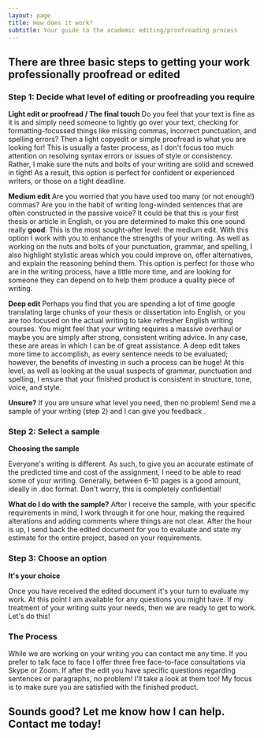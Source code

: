 ```yaml
---
layout: page
title: How does it work?
subtitle: Your guide to the academic editing/proofreading process
---
```


## There are three basic steps to getting your work professionally proofread or edited

### Step 1: Decide what level of editing or proofreading you require

**Light edit or proofread / The final touch**
Do you feel that your text is fine as it is and simply need someone to lightly go over your text, checking for formatting-focussed things like missing commas, incorrect punctuation, and spelling errors? Then a light copyedit or simple proofread is what you are looking for! This is usually a faster process, as I don't focus too much attention on resolving syntax errors or issues of style or consistency. Rather, I make sure the nuts and bolts of your writing are solid and screwed in tight! As a result, this option is perfect for confident or experienced writers, or those on a tight deadline.

**Medium edit**
Are you worried that you have used too many (or not enough!) commas? Are you in the habit of writing long-winded sentences that are often constructed in the passive voice? It could be that this is your first thesis or article in English, or you are determined to make this one sound really **good**. This is the most sought-after level: the medium edit. With this option I work with you to enhance the strengths of your writing. As well as working on the nuts and bolts of your punctuation, grammar, and spelling, I also highlight stylistic areas which you could improve on, offer alternatives, and explain the reasoning behind them. This option is perfect for those who are in the writing process, have a little more time, and are looking for someone they can depend on to help them produce a quality piece of writing.

**Deep edit**
Perhaps you find that you are spending a lot of time google translating large chunks of your thesis or dissertation into English, or you are too focused on the actual writing to take refresher English writing courses. You might feel that your writing requires a massive overhaul or maybe you are simply after strong, consistent writing advice. In any case, these are areas in which I can be of great assistance. A deep edit takes more time to accomplish, as every sentence needs to be evaluated; however, the benefits of investing in such a process can be huge! At this level, as well as looking at the usual suspects of grammar, punctuation and spelling, I ensure that your finished product is consistent in structure, tone, voice, and style.

**Unsure?**
If you are unsure what level you need, then no problem! Send me a sample of your writing (step 2) and I can give you feedback .

### Step 2: Select a sample

**Choosing the sample**

Everyone's writing is different. As such, to give you an accurate estimate of the predicted time and cost of the assignment, I need to be able to read some of your writing. Generally, between 6-10 pages is a good amount, ideally in .doc format. Don't worry, this is completely confidential!

**What do I do with the sample?**
After I receive the sample, with your specific requirements in mind, I work through it for one hour, making the required alterations and adding comments where things are not clear. After the hour is up, I send back the edited document for you to evaluate and state my estimate for the entire project, based on your requirements.

### Step 3: Choose an option

**It's your choice**

Once you have received the edited document it's your turn to evaluate my work. At this point I am available for any questions you might have. If my treatment of your writing suits your needs, then we are ready to get to work. Let's do this!

### The Process

While we are working on your writing you can contact me any time. If you prefer to talk face to face I offer three free face-to-face consultations via Skype or Zoom. If after the edit you have specific questions regarding sentences or paragraphs, no problem! I'll take a look at them too! My focus is to make sure you are satisfied with the finished product.

## Sounds good? Let me know how I can help. Contact me today!







